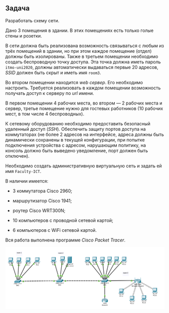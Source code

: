 ## Задача

Разработать схему сети.

Дано 3 помещения в здании. В этих помещениях есть только голые стены и розетки. 

В сети должна быть реализована возможность связываться с любым из трёх помещений в здании, но при этом каждое помещение (отдел) должны быть изолированы.
Также в третьем помещении необходимо создать беспроводную точку доступа. Эта точка должна иметь пароль `itmo-uni2020`, должны автоматически выдаваться первые 20 адресов, *SSID* должен быть скрыт и иметь имя `room3`.

Во втором помещении находится *web сервер*. Его необходимо настроить. Требуется реализовать в каждом помещении возможность получать доступ к серверу по *url* имени.

В первом помещении 4 рабочих места, во втором — 2 рабочих места и сервер, третье помещение нужно для гостевых работников (10 рабочих мест, в том числе 4 беспроводных).

К сетевому оборудованию необходимо предоставить безопасный удаленный доступ (*SSH*).
Обеспечить защиту портов доступа на коммутаторах (не более 2 адресов на интерфейсе, адреса должны быть динамически сохранены в текущей конфигурации, при попытке подключения устройства с адресом, нарушающим политику, на консоль должно быть выведено уведомление, порт должен быть отключен).

Необходимо создать административную виртуальную сеть и задать ей имя `Faculty-ICT`.

В наличии имеется:

- 3 коммутатора Cisco 2960;

- маршрутизатор Cisco 1941; 

- роутер Cisco WRT300N;

- 10 компьютеров с проводной сетевой картой;

- 6 компьютеров с WiFi сетевой картой.

Вся работа выполнена программе *Cisco Packet Tracer*.

![alt text](screenshot/screen.png "схема виртуальной сети")​
